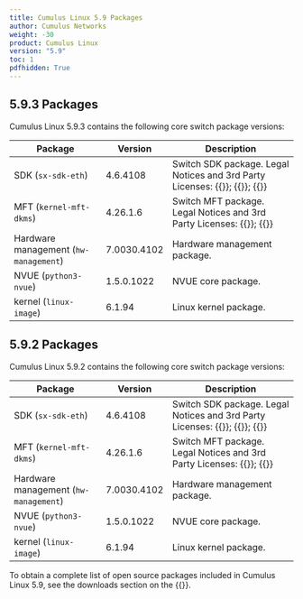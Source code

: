 ```yaml
---
title: Cumulus Linux 5.9 Packages
author: Cumulus Networks
weight: -30
product: Cumulus Linux
version: "5.9"
toc: 1
pdfhidden: True
---
```


## 5.9.3 Packages

Cumulus Linux 5.9.3 contains the following core switch package versions:

| Package | Version | Description |
| --- | ----| ----------- |
| SDK (`sx-sdk-eth`) | 4.6.4108 | Switch SDK package. Legal Notices and 3rd Party Licenses: {{<exlink url="https://content.mellanox.com/Legal/3rdPartyNotice_SDK_sx_sdk_4_6_4000_4.6.4102.pdf" text="SDK 3rd Party Unify Notice">}}; {{<exlink url="https://content.mellanox.com/Legal/3rdPartyUnifyNotice_SDK_sx_sdk_4_6_4000_4.6.4102.pdf" text="SDK 3rd Party Notice">}}; {{<exlink url="https://content.mellanox.com/Legal/license_SDK_sx_sdk_4_6_4000_4.6.4102.pdf" text="SDK License">}} |
| MFT (`kernel-mft-dkms`) | 4.26.1.6 | Switch MFT package. Legal Notices and 3rd Party Licenses: {{<exlink url="https://content.mellanox.com/Legal/MFT/3rdPartyNotice_MFT_LINUX_mft-4.26.1.pdf" text="MFT 3rd Party Notice">}}; {{<exlink url="https://content.mellanox.com/Legal/MFT/license_MFT_LINUX_mft-4.26.1.pdf" text="MFT License">}} |
| Hardware management (`hw-management`) | 7.0030.4102 | Hardware management package.|
| NVUE (`python3-nvue`) | 1.5.0.1022 | NVUE core package. |
| kernel (`linux-image`) | 6.1.94 | Linux kernel package. |

## 5.9.2 Packages

Cumulus Linux 5.9.2 contains the following core switch package versions:

| Package | Version | Description |
| --- | ----| ----------- |
| SDK (`sx-sdk-eth`) | 4.6.4108 | Switch SDK package. Legal Notices and 3rd Party Licenses: {{<exlink url="https://content.mellanox.com/Legal/3rdPartyNotice_SDK_sx_sdk_4_6_4000_4.6.4102.pdf" text="SDK 3rd Party Unify Notice">}}; {{<exlink url="https://content.mellanox.com/Legal/3rdPartyUnifyNotice_SDK_sx_sdk_4_6_4000_4.6.4102.pdf" text="SDK 3rd Party Notice">}}; {{<exlink url="https://content.mellanox.com/Legal/license_SDK_sx_sdk_4_6_4000_4.6.4102.pdf" text="SDK License">}} |
| MFT (`kernel-mft-dkms`) | 4.26.1.6 | Switch MFT package. Legal Notices and 3rd Party Licenses: {{<exlink url="https://content.mellanox.com/Legal/MFT/3rdPartyNotice_MFT_LINUX_mft-4.26.1.pdf" text="MFT 3rd Party Notice">}}; {{<exlink url="https://content.mellanox.com/Legal/MFT/license_MFT_LINUX_mft-4.26.1.pdf" text="MFT License">}} |
| Hardware management (`hw-management`) | 7.0030.4102 | Hardware management package.|
| NVUE (`python3-nvue`) | 1.5.0.1022 | NVUE core package. |
| kernel (`linux-image`) | 6.1.94 | Linux kernel package. |

To obtain a complete list of open source packages included in Cumulus Linux 5.9, see the downloads section on the {{<exlink url="https://enterprise-support.nvidia.com/s/" text="NVIDIA Enterprise support portal">}}.
